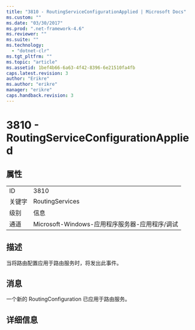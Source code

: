 ```yaml
---
title: "3810 - RoutingServiceConfigurationApplied | Microsoft Docs"
ms.custom: ""
ms.date: "03/30/2017"
ms.prod: ".net-framework-4.6"
ms.reviewer: ""
ms.suite: ""
ms.technology: 
  - "dotnet-clr"
ms.tgt_pltfrm: ""
ms.topic: "article"
ms.assetid: 1bef4b66-6a63-4f42-8396-6e21510fa4fb
caps.latest.revision: 3
author: "Erikre"
ms.author: "erikre"
manager: "erikre"
caps.handback.revision: 3
---
```

# 3810 - RoutingServiceConfigurationApplied
## 属性  
  
|||  
|-|-|  
|ID|3810|  
|关键字|RoutingServices|  
|级别|信息|  
|通道|Microsoft\-Windows\-应用程序服务器\-应用程序\/调试|  
  
## 描述  
 当将路由配置应用于路由服务时，将发出此事件。  
  
## 消息  
 一个新的 RoutingConfiguration 已应用于路由服务。  
  
## 详细信息